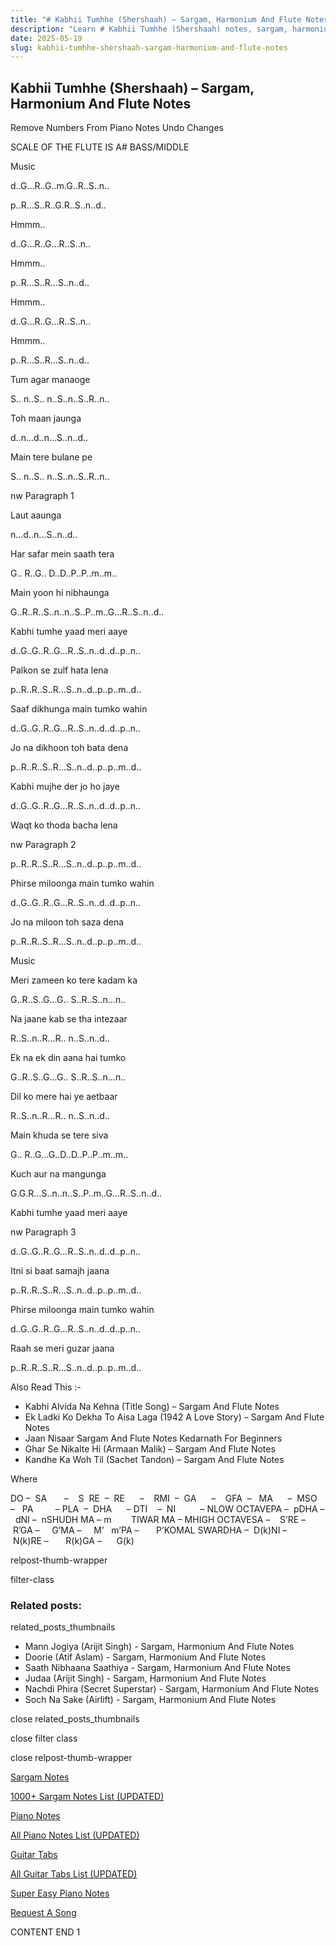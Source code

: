 ```yaml
---
title: "# Kabhii Tumhhe (Shershaah) – Sargam, Harmonium And Flute Notes"
description: "Learn # Kabhii Tumhhe (Shershaah) notes, sargam, harmonium notations and flute notes. Easy step-by-step tutorial for beginners."
date: 2025-05-19
slug: kabhii-tumhhe-shershaah-sargam-harmonium-and-flute-notes
---
```


## Kabhii Tumhhe (Shershaah) – Sargam, Harmonium And Flute Notes

Remove Numbers From Piano Notes
Undo Changes

SCALE OF THE FLUTE IS A# BASS/MIDDLE

Music

d..G…R..G..m.G..R..S..n..

p..R…S..R..G.R..S..n..d..

Hmmm..

d..G…R..G…R..S..n..

Hmmm..

p..R…S..R…S..n..d..

Hmmm..

d..G…R..G…R..S..n..

Hmmm..

p..R…S..R…S..n..d..

Tum agar manaoge

S.. n..S.. n..S..n..S..R..n..

Toh maan jaunga

d..n…d..n…S..n..d..

Main tere bulane pe

S.. n..S.. n..S..n..S..R..n..

nw Paragraph 1

Laut aaunga

n…d..n…S..n..d..

Har safar mein saath tera

G.. R..G.. D..D..P..P..m..m..

Main yoon hi nibhaunga

G..R..R..S..n..n..S..P..m..G…R..S..n..d..

Kabhi tumhe yaad meri aaye

d..G..G..R..G…R..S..n..d..d..p..n..

Palkon se zulf hata lena

p..R..R..S..R…S..n..d..p..p..m..d..

Saaf dikhunga main tumko wahin

d..G..G..R..G…R..S..n..d..d..p..n..

Jo na dikhoon toh bata dena

p..R..R..S..R…S..n..d..p..p..m..d..

Kabhi mujhe der jo ho jaye

d..G..G..R..G…R..S..n..d..d..p..n..

Waqt ko thoda bacha lena

nw Paragraph 2

p..R..R..S..R…S..n..d..p..p..m..d..

Phirse miloonga main tumko wahin

d..G..G..R..G…R..S..n..d..d..p..n..

Jo na miloon toh saza dena

p..R..R..S..R…S..n..d..p..p..m..d..

Music

Meri zameen ko tere kadam ka

G..R..S..G…G.. S..R..S..n…n..

Na jaane kab se tha intezaar

R..S..n..R…R.. n..S..n..d..

Ek na ek din aana hai tumko

G..R..S..G…G.. S..R..S..n…n..

Dil ko mere hai ye aetbaar

R..S..n..R…R.. n..S..n..d..

Main khuda se tere siva

G.. R..G…G..D..D..P..P..m..m..

Kuch aur na mangunga

G.G.R…S..n..n..S..P..m..G…R..S..n..d..

Kabhi tumhe yaad meri aaye

nw Paragraph 3

d..G..G..R..G…R..S..n..d..d..p..n..

Itni si baat samajh jaana

p..R..R..S..R…S..n..d..p..p..m..d..

Phirse miloonga main tumko wahin

d..G..G..R..G…R..S..n..d..d..p..n..

Raah se meri guzar jaana

p..R..R..S..R…S..n..d..p..p..m..d..

Also Read This :-

* Kabhi Alvida Na Kehna (Title Song) – Sargam And Flute Notes
* Ek Ladki Ko Dekha To Aisa Laga (1942 A Love Story) – Sargam And Flute Notes
* Jaan Nisaar Sargam And Flute Notes Kedarnath For Beginners
* Ghar Se Nikalte Hi (Armaan Malik) – Sargam And Flute Notes
* Kandhe Ka Woh Til (Sachet Tandon) – Sargam And Flute Notes

Where

DO –  SA       –    S  RE  –  RE      –    RMI  –  GA      –    GFA  –   MA      –  MSO  –   PA         – PLA  –  DHA      – DTI    –  NI          – NLOW OCTAVEPA –  pDHA –  dNI –  nSHUDH MA – m        TIWAR MA – MHIGH OCTAVESA –    S’RE –     R’GA –     G’MA –     M’   m’PA –       P’KOMAL SWARDHA –  D(k)NI –       N(k)RE –       R(k)GA –      G(k)

relpost-thumb-wrapper

filter-class

### Related posts:

related_posts_thumbnails

* Mann Jogiya (Arijit Singh) - Sargam, Harmonium And Flute Notes
* Doorie (Atif Aslam) - Sargam, Harmonium And Flute Notes
* Saath Nibhaana Saathiya - Sargam, Harmonium And Flute Notes
* Judaa (Arijit Singh) - Sargam, Harmonium And Flute Notes
* Nachdi Phira (Secret Superstar) - Sargam, Harmonium And Flute Notes
* Soch Na Sake (Airlift) - Sargam, Harmonium And Flute Notes

close related_posts_thumbnails

close filter class

close relpost-thumb-wrapper

[Sargam Notes](https://www.notationsworld.com/sargam-notes.html)

[1000+ Sargam Notes List (UPDATED)](https://www.notationsworld.com/all-songs-list-sargam-notes.html)

[Piano Notes](https://www.notationsworld.com/piano-notes.html)

[All Piano Notes List (UPDATED)](https://www.notationsworld.com/all-songs-list-piano-notes.html)

[Guitar Tabs](https://www.notationsworld.com/guitar-tabs.html)

[All Guitar Tabs List (UPDATED)](https://www.notationsworld.com/all-songs-list-guitar-tabs.html)

[Super Easy Piano Notes](https://studywall.in/)

[Request A Song](https://www.notationsworld.com/request-a-song.html)

CONTENT END 1

